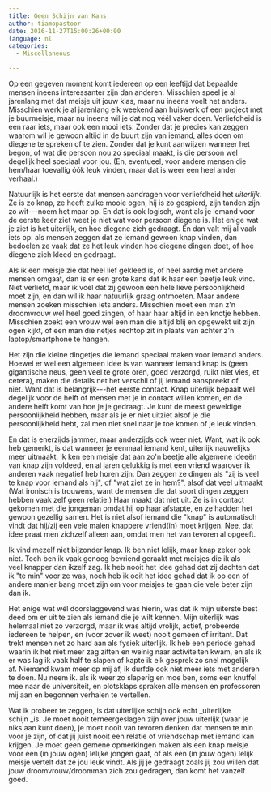 ```yaml
---
title: Geen Schijn van Kans
author: tiamopastoor
date: 2016-11-27T15:00:26+00:00
language: nl
categories:
  - Miscellaneous

---
```

Op een gegeven moment komt iedereen op een leeftijd dat bepaalde mensen ineens interessanter zijn dan anderen. Misschien speel je al jarenlang met dat meisje uit jouw klas, maar nu ineens voelt het anders. Misschien werk je al jarenlang elk weekend aan huiswerk of een project met je buurmeisje, maar nu ineens wil je dat nog véél vaker doen. Verliefdheid is een raar iets, maar ook een mooi iets. Zonder dat je precies kan zeggen waarom wil je gewoon altijd in de buurt zijn van iemand, alles doen om diegene te spreken of te zien. Zonder dat je kunt aanwijzen wanneer het begon, of wat die persoon nou zo speciaal maakt, is die persoon wel degelijk heel speciaal voor jou. (En, eventueel, voor andere mensen die hem/haar toevallig óók leuk vinden, maar dat is weer een heel ander verhaal.)<!--more-->

Natuurlijk is het eerste dat mensen aandragen voor verliefdheid het _uiterlijk_. Ze is zo knap, ze heeft zulke mooie ogen, hij is zo gespierd, zijn tanden zijn zo wit---noem het maar op. En dat is ook logisch, want als je iemand voor de eerste keer ziet weet je niet wat voor persoon diegene is. Het enige wat je ziet is het uiterlijk, en hoe diegene zich gedraagt. En dan valt mij al vaak iets op: als mensen zeggen dat ze iemand gewoon knap vinden, dan bedoelen ze vaak dat ze het leuk vinden hoe diegene dingen doet, of hoe diegene zich kleed en gedraagt.

Als ik een meisje zie dat heel lief gekleed is, of heel aardig met andere mensen omgaat, dan is er een grote kans dat ik haar een beetje leuk vind. Niet verliefd, maar ik voel dat zij gewoon een hele lieve persoonlijkheid moet zijn, en dan wil ik haar natuurlijk graag ontmoeten. Maar andere mensen zoeken misschien iets anders. Misschien moet een man z'n droomvrouw wel heel goed zingen, of haar haar altijd in een knotje hebben. Misschien zoekt een vrouw wel een man die altijd blij en opgewekt uit zijn ogen kijkt, of een man die netjes rechtop zit in plaats van achter z'n laptop/smartphone te hangen.

Het zijn die kleine dingetjes die iemand speciaal maken voor iemand anders. Hoewel er wel een algemeen idee is van wanneer iemand knap is (geen gigantische neus, geen veel te grote oren, goed verzorgd, ruikt niet vies, et cetera), maken die details net het verschil of jij iemand aanspreekt of niet. Want dat is belangrijk---het eerste contact. Knap uiterlijk bepaalt wel degelijk voor de helft of mensen met je in contact willen komen, en de andere helft komt van hoe je je gedraagt. Je kunt de meest geweldige persoonlijkheid hebben, maar als je er niet uitziet alsof je die persoonlijkheid hebt, zal men niet snel naar je toe komen of je leuk vinden.

En dat is enerzijds jammer, maar anderzijds ook weer niet. Want, wat ik ook heb gemerkt, is dat wanneer je eenmaal iemand kent, uiterlijk nauwelijks meer uitmaakt. Ik ken een meisje dat aan zo'n beetje alle algemene ideeën van knap zijn voldeed, en al jaren gelukkig is met een vriend waarover ik anderen vaak negatief heb horen zijn. Dan zeggen ze dingen als "zij is veel te knap voor iemand als hij", of "wat ziet ze in hem?", alsof dat veel uitmaakt (Wat ironisch is trouwens, want de mensen die dat soort dingen zeggen hebben vaak zelf geen relatie.) Haar maakt dat niet uit. Ze is in contact gekomen met die jongeman omdat hij op haar afstapte, en ze hadden het gewoon gezellig samen. Het is niet alsof iemand die "knap" is automatisch vindt dat hij/zij een vele malen knappere vriend(in) moet krijgen. Nee, dat idee praat men zichzelf alleen aan, omdat men het van tevoren al opgeeft.

Ik vind mezelf niet bijzonder knap. Ik ben niet lelijk, maar knap zeker ook niet. Toch ben ik vaak genoeg bevriend geraakt met meisjes die ik als veel knapper dan ikzelf zag. Ik heb nooit het idee gehad dat zij dachten dat ik "te min" voor ze was, noch heb ik ooit het idee gehad dat ik op een of andere manier bang moet zijn om voor meisjes te gaan die vele beter zijn dan ik.

Het enige wat wél doorslaggevend was hierin, was dat ik mijn uiterste best deed om er uit te zien als iemand die je wilt kennen. Mijn uiterlijk was helemaal niet zo verzorgd, maar ik was altijd vrolijk, actief, probeerde iedereen te helpen, en (voor zover ik weet) nooit gemeen of irritant. Dat trekt mensen net zo hard aan als fysiek uiterlijk. Ik heb een periode gehad waarin ik het niet meer zag zitten en weinig naar activiteiten kwam, en als ik er was lag ik vaak half te slapen of kapte ik elk gesprek zo snel mogelijk af. Niemand kwam meer op mij af, ik durfde ook niet meer iets met anderen te doen. Nu neem ik. als ik weer zo slaperig en moe ben, soms een knuffel mee naar de universiteit, en plotsklaps spraken alle mensen en professoren mij aan en begonnen verhalen te vertellen.

Wat ik probeer te zeggen, is dat uiterlijke schijn ook echt _uiterlijke schijn _is. Je moet nooit terneergeslagen zijn over jouw uiterlijk (waar je niks aan kunt doen), je moet nooit van tevoren denken dat mensen te min voor je zijn, of dat jij juist nooit een relatie of vriendschap met iemand kan krijgen. Je moet geen gemene opmerkingen maken als een knap meisje voor een (in jouw ogen) lelijke jongen gaat, of als een (in jouw ogen) lelijk meisje vertelt dat ze jou leuk vindt. Als jij je gedraagt zoals jij zou willen dat jouw droomvrouw/droomman zich zou gedragen, dan komt het vanzelf goed.